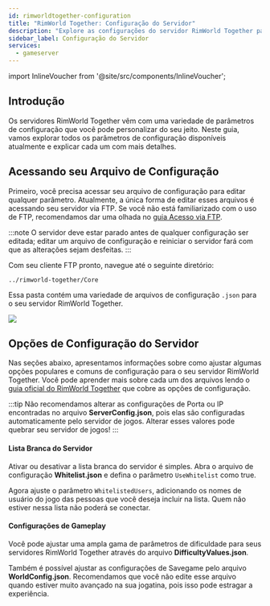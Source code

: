 ```yaml
---
id: rimworldtogether-configuration
title: "RimWorld Together: Configuração do Servidor"
description: "Explore as configurações do servidor RimWorld Together para personalizar o gameplay e gerenciar o acesso para uma experiência multiplayer sob medida → Saiba mais agora"
sidebar_label: Configuração do Servidor
services:
  - gameserver
---
```


import InlineVoucher from '@site/src/components/InlineVoucher';

## Introdução

Os servidores RimWorld Together vêm com uma variedade de parâmetros de configuração que você pode personalizar do seu jeito. Neste guia, vamos explorar todos os parâmetros de configuração disponíveis atualmente e explicar cada um com mais detalhes.

<InlineVoucher />

## Acessando seu Arquivo de Configuração

Primeiro, você precisa acessar seu arquivo de configuração para editar qualquer parâmetro. Atualmente, a única forma de editar esses arquivos é acessando seu servidor via FTP. Se você não está familiarizado com o uso de FTP, recomendamos dar uma olhada no [guia Acesso via FTP](gameserver-ftpaccess.md).

:::note
O servidor deve estar parado antes de qualquer configuração ser editada; editar um arquivo de configuração e reiniciar o servidor fará com que as alterações sejam desfeitas.
:::

Com seu cliente FTP pronto, navegue até o seguinte diretório:
```
../rimworld-together/Core
```

Essa pasta contém uma variedade de arquivos de configuração `.json` para o seu servidor RimWorld Together.

![](https://screensaver01.zap-hosting.com/index.php/s/76g3TcY9TCLyFsH/preview)

## Opções de Configuração do Servidor

Nas seções abaixo, apresentamos informações sobre como ajustar algumas opções populares e comuns de configuração para o seu servidor RimWorld Together. Você pode aprender mais sobre cada um dos arquivos lendo o [guia oficial do RimWorld Together](https://rimworldtogether.github.io/Guide/selfhosting/getting-started.html#core) que cobre as opções de configuração.

:::tip
Não recomendamos alterar as configurações de Porta ou IP encontradas no arquivo **ServerConfig.json**, pois elas são configuradas automaticamente pelo servidor de jogos. Alterar esses valores pode quebrar seu servidor de jogos!
:::

#### Lista Branca do Servidor

Ativar ou desativar a lista branca do servidor é simples. Abra o arquivo de configuração **Whitelist.json** e defina o parâmetro `UseWhitelist` como true.

Agora ajuste o parâmetro `WhitelistedUsers`, adicionando os nomes de usuário do jogo das pessoas que você deseja incluir na lista. Quem não estiver nessa lista não poderá se conectar.

#### Configurações de Gameplay

Você pode ajustar uma ampla gama de parâmetros de dificuldade para seus servidores RimWorld Together através do arquivo **DifficultyValues.json**.

Também é possível ajustar as configurações de Savegame pelo arquivo **WorldConfig.json**. Recomendamos que você não edite esse arquivo quando estiver muito avançado na sua jogatina, pois isso pode estragar a experiência.

<InlineVoucher />